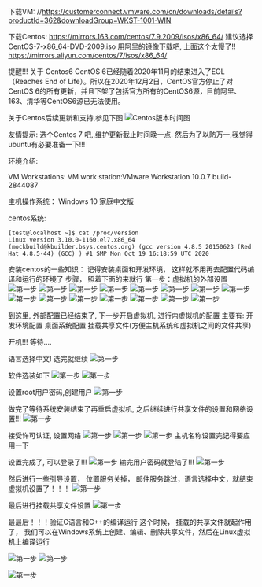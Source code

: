 下载VM:
//https://customerconnect.vmware.com/cn/downloads/details?productId=362&downloadGroup=WKST-1001-WIN



下载Centos: https://mirrors.163.com/centos/7.9.2009/isos/x86_64/
        建议选择CentOS-7-x86_64-DVD-2009.iso
        用阿里的镜像下载吧, 上面这个太慢了!!
        https://mirrors.aliyun.com/centos/7/isos/x86_64/

提醒!!!
关于 Centos6
CentOS 6已经随着2020年11月的结束进入了EOL（Reaches End of Life）。所以在2020年12月2日，CentOS官方停止了对CentOS 6的所有更新，并且下架了包括官方所有的CentOS6源，目前阿里、163、清华等CentOS6源已无法使用。

关于Centos后续更新和支持,参见下图
![Centos版本时间图](../assets/centos_version_Time.jpg)

友情提示: 选个Centos 7 吧,,维护更新截止时间晚一点.
            然后为了以防万一,我觉得ubuntu有必要准备一下!!!


环境介绍:

VM Workstations:
VM work station:VMware Workstation 10.0.7 build-2844087

主机操作系统：
Windows 10 家庭中文版

centos系统:
```
[test@localhost ~]$ cat /proc/version 
Linux version 3.10.0-1160.el7.x86_64 (mockbuild@kbuilder.bsys.centos.org) (gcc version 4.8.5 20150623 (Red Hat 4.8.5-44) (GCC) ) #1 SMP Mon Oct 19 16:18:59 UTC 2020
```

安装centos的一些知识：
记得安装桌面和开发环境， 这样就不用再去配置代码编译和运行的环境了
步骤， 照着下面的来就行
第一步：虚拟机的外部设置
![第一步](../assets/1.png)
![第一步](../assets/2.png)
![第一步](../assets/3.png)
![第一步](../assets/4.png)
![第一步](../assets/5.png)
![第一步](../assets/6.png)
![第一步](../assets/7.png)
![第一步](../assets/8.png)
![第一步](../assets/9.png)
![第一步](../assets/10.png)
![第一步](../assets/11.png)
![第一步](../assets/12.png)
![第一步](../assets/13.png)
![第一步](../assets/14.png)
![第一步](../assets/15.png)


到这里, 外部配置已经结束了, 下一步开启虚拟机, 进行内虚拟机的配置
主要有:
开发环境配置
桌面系统配置
挂载共享文件(方便主机系统和虚拟机之间的文件共享)


开机!!!
等待....


语言选择中文! 选完就继续
![第一步](../assets/21.png)

软件选装如下
![第一步](../assets/23.png)
![第一步](../assets/22.png)


设置root用户密码,创建用户
![第一步](../assets/26.png)

做完了等待系统安装结束了再重启虚拟机, 之后继续进行共享文件的设置和网络设置!!!
![第一步](../assets/31.png)

接受许可认证, 设置网络
![第一步](../assets/32.png)
![第一步](../assets/33.png)
![第一步](../assets/34.png)
主机名称设置完记得要应用一下


设置完成了, 可以登录了!!!
![第一步](../assets/36.png)
输完用户密码就登陆了!!!
![第一步](../assets/37.png)

然后进行一些引导设置， 位置服务关掉， 邮件服务跳过，语言选择中文，就结束虚拟机设置了！！！
![第一步](../assets/38.png)


最后进行挂载共享文件设置
![第一步](../assets/40.png)




最最后！！！验证C语言和C++的编译运行
这个时候， 挂载的共享文件就起作用了， 我们可以在Windows系统上创建、编辑、删除共享文件，然后在Linux虚拟机上编译运行

![第一步](../assets/51.png)
![第一步](../assets/52.png)

![第一步](../assets/53.png)